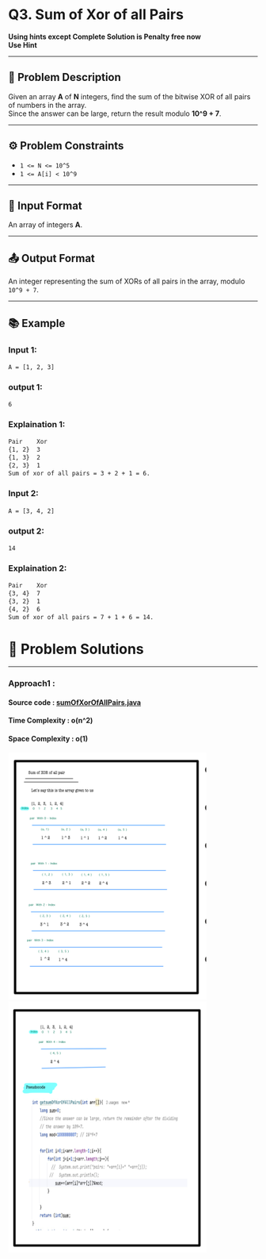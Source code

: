 # Q3. Sum of Xor of all Pairs

**Using hints except Complete Solution is Penalty free now**  
**Use Hint**

---

## 🚀 Problem Description
Given an array **A** of **N** integers, find the sum of the bitwise XOR of all pairs of numbers in the array.  
Since the answer can be large, return the result modulo **10^9 + 7**.

---

## ⚙️ Problem Constraints
- `1 <= N <= 10^5`
- `1 <= A[i] < 10^9`

---

## 📝 Input Format
An array of integers **A**.

---

## 📤 Output Format
An integer representing the sum of XORs of all pairs in the array, modulo `10^9 + 7`.

---

## 📚 Example

### Input 1:
```plaintext
A = [1, 2, 3]
```
### output 1:
```plaintext
6
```
### Explaination 1:
```plaintext
Pair    Xor
{1, 2}  3
{1, 3}  2
{2, 3}  1
Sum of xor of all pairs = 3 + 2 + 1 = 6.
```
### Input 2:
```plaintext
A = [3, 4, 2]
```
### output 2:
```plaintext
14
```
### Explaination 2:
```plaintext
Pair    Xor
{3, 4}  7
{3, 2}  1
{4, 2}  6
Sum of xor of all pairs = 7 + 1 + 6 = 14.
```
# 📝 Problem Solutions
---
### Approach1 :
#### Source code : [sumOfXorOfAllPairs.java](../../src/bitManipulationTwo/sumOfXorOfAllPairs/approach_one/sumOfXorOfAllPairs.java)
#### Time Complexity : o(n^2)
#### Space Complexity : o(1)

 <img src="../../images/bitManipulationTwo/sumOfXorOfAllPairs/approach_one/step1.jpg" alt="My Image" width="400" />
 <img src="../../images/bitManipulationTwo/sumOfXorOfAllPairs/approach_one/step2.jpg" alt="My Image" width="400" />
